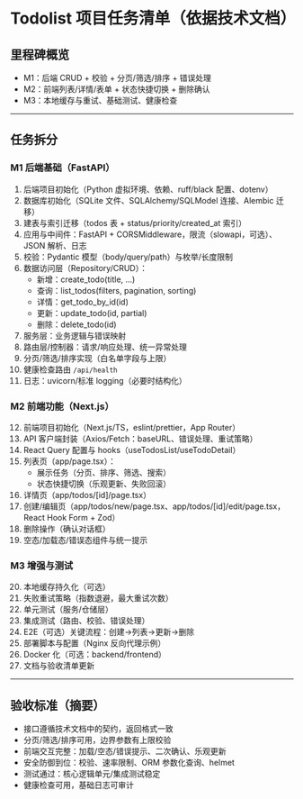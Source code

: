 # Todolist 项目任务清单（依据技术文档）

## 里程碑概览
- M1：后端 CRUD + 校验 + 分页/筛选/排序 + 错误处理
- M2：前端列表/详情/表单 + 状态快捷切换 + 删除确认
- M3：本地缓存与重试、基础测试、健康检查

---

## 任务拆分

### M1 后端基础（FastAPI）
1. 后端项目初始化（Python 虚拟环境、依赖、ruff/black 配置、dotenv）
2. 数据库初始化（SQLite 文件、SQLAlchemy/SQLModel 连接、Alembic 迁移）
3. 建表与索引迁移（todos 表 + status/priority/created_at 索引）
4. 应用与中间件：FastAPI + CORSMiddleware，限流（slowapi，可选）、JSON 解析、日志
5. 校验：Pydantic 模型（body/query/path）与枚举/长度限制
6. 数据访问层（Repository/CRUD）：
   - 新增：create_todo(title, ...)
   - 查询：list_todos(filters, pagination, sorting)
   - 详情：get_todo_by_id(id)
   - 更新：update_todo(id, partial)
   - 删除：delete_todo(id)
7. 服务层：业务逻辑与错误映射
8. 路由层/控制器：请求/响应处理、统一异常处理
9. 分页/筛选/排序实现（白名单字段与上限）
10. 健康检查路由 `/api/health`
11. 日志：uvicorn/标准 logging（必要时结构化）

### M2 前端功能（Next.js）
12. 前端项目初始化（Next.js/TS，eslint/prettier，App Router）
13. API 客户端封装（Axios/Fetch：baseURL、错误处理、重试策略）
14. React Query 配置与 hooks（useTodosList/useTodoDetail）
15. 列表页（app/page.tsx）：
    - 展示任务（分页、排序、筛选、搜索）
    - 状态快捷切换（乐观更新、失败回滚）
16. 详情页（app/todos/[id]/page.tsx）
17. 创建/编辑页（app/todos/new/page.tsx、app/todos/[id]/edit/page.tsx，React Hook Form + Zod）
18. 删除操作（确认对话框）
19. 空态/加载态/错误态组件与统一提示

### M3 增强与测试
20. 本地缓存持久化（可选）
21. 失败重试策略（指数退避，最大重试次数）
22. 单元测试（服务/仓储层）
23. 集成测试（路由、校验、错误处理）
24. E2E（可选）关键流程：创建→列表→更新→删除
25. 部署脚本与配置（Nginx 反向代理示例）
26. Docker 化（可选：backend/frontend）
27. 文档与验收清单更新

---

## 验收标准（摘要）
- 接口遵循技术文档中的契约，返回格式一致
- 分页/筛选/排序可用，边界参数有上限校验
- 前端交互完整：加载/空态/错误提示、二次确认、乐观更新
- 安全防御到位：校验、速率限制、ORM 参数化查询、helmet
- 测试通过：核心逻辑单元/集成测试稳定
- 健康检查可用，基础日志可审计
